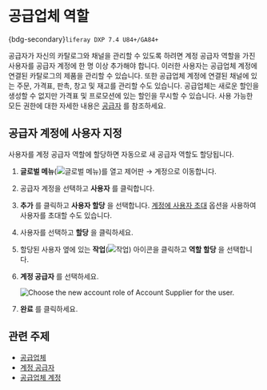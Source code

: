 # 공급업체 역할

{bdg-secondary}`liferay DXP 7.4 U84+/GA84+`

공급자가 자신의 카탈로그와 채널을 관리할 수 있도록 하려면 계정 공급자 역할을 가진 사용자를 공급자 계정에 한 명 이상 추가해야 합니다. 이러한 사용자는 공급업체 계정에 연결된 카탈로그의 제품을 관리할 수 있습니다. 또한 공급업체 계정에 연결된 채널에 있는 주문, 가격표, 판촉, 창고 및 재고를 관리할 수도 있습니다. 공급업체는 새로운 할인을 생성할 수 없지만 가격표 및 프로모션에 있는 할인을 무시할 수 있습니다. 사용 가능한 모든 권한에 대한 자세한 내용은 [공급자](../../users-and-accounts/roles-and-permissions/commerce-roles-reference.md#supplier) 를 참조하세요.

## 공급자 계정에 사용자 지정

사용자를 계정 공급자 역할에 할당하면 자동으로 새 공급자 역할도 할당됩니다.

1. **글로벌 메뉴**(![글로벌 메뉴](../../images/icon-applications-menu.png))를 열고 제어판 → 계정으로 이동합니다.

1. 공급자 계정을 선택하고 **사용자** 를 클릭합니다.

1. **추가** 를 클릭하고 **사용자 할당** 을 선택합니다. [계정에 사용자 초대](https://learn.liferay.com/web/guest/w/commerce/users-and-accounts/account-management/inviting-users-to-an-account) 옵션을 사용하여 사용자를 초대할 수도 있습니다.

1. 사용자를 선택하고 **할당** 을 클릭하세요.

1. 할당된 사용자 옆에 있는 **작업**(![작업](../../images/icon-actions.png)) 아이콘을 클릭하고 **역할 할당** 을 선택합니다.

1. **계정 공급자** 를 선택하세요.

   ![Choose the new account role of Account Supplier for the user.](./supplier-role/images/01.png)

1. **완료** 를 클릭하세요.

## 관련 주제

* [공급업체](../../users-and-accounts/roles-and-permissions/commerce-roles-reference.md#supplier)
* [계정 공급자](../../users-and-accounts/roles-and-permissions/commerce-roles-reference.md#account-supplier)
* [공급업체 계정](./supplier-account.md)
